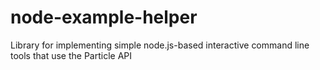 # node-example-helper
Library for implementing simple node.js-based interactive command line tools that use the Particle API
